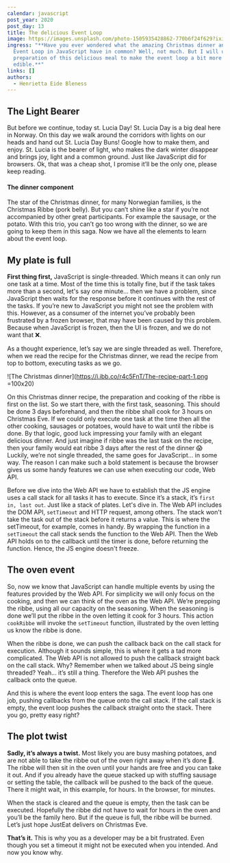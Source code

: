 ```yaml
---
calendar: javascript
post_year: 2020
post_day: 13
title: The delicious Event Loop
image: https://images.unsplash.com/photo-1505935428862-770b6f24f629?ixid=MXwxMjA3fDB8MHxwaG90by1wYWdlfHx8fGVufDB8fHw%3D&ixlib=rb-1.2.1&auto=format&fit=crop&w=1647&q=80
ingress: "**Have you ever wondered what the amazing Christmas dinner and the
  Event Loop in JavaScript have in common? Well, not much. But I will use the
  preparation of this delicious meal to make the event loop a bit more
  edible.**"
links: []
authors:
  - Henrietta Eide Bleness
---
```

## The Light Bearer
But before we continue, today st. Lucia Day! St. Lucia Day is a big deal here in Norway. On this day we walk around the corridors with lights on our heads and hand out St. Lucia Day Buns! Google how to make them, and enjoy. St. Lucia is the bearer of light, who makes the dark winter disappear and brings joy, light and a common ground. Just like JavaScript did for browsers. Ok, that was a cheap shot, I promise it’ll be the only one, please keep reading.

#### The dinner component 
The star of the Christmas dinner, for many Norwegian families, is the Christmas Ribbe (pork belly). But you can’t shine like a star if you’re not accompanied by other great participants. For example the sausage, or the potato. With this trio, you can’t go too wrong with the dinner, so we are going to keep them in this saga. Now we have all the elements to learn about the event loop.


## My plate is full

**First thing first,**  JavaScript is single-threaded. Which means it can only run one task at a time. Most of the time this is totally fine, but if the task takes more than a second, let's say one minute... then we have a problem, since JavaScript then waits for the response before it continues with the rest of the tasks. If you’re new to JavaScript you might not see the problem with this. However, as a consumer of the internet you’ve probably been frustrated by a frozen browser, that may have been caused by this problem. Because when JavaScript is frozen, then the UI is frozen, and we do not want that ❌. 

As a thought experience, let’s say we are single threaded as well. Therefore, when we read the recipe for the Christmas dinner, we read the recipe from top to bottom, executing tasks as we go. 

![The Christmas dinner](https://i.ibb.co/r4c5FnT/The-recipe-part-1.png =100x20)

On this Christmas dinner recipe, the preparation and cooking of the ribbe is first on the list. So we start there, with the first task, seasoning. This should be done 3 days beforehand, and then the ribbe shall cook for 3 hours on Christmas Eve. If we could only execute one task at the time then all the other cooking, sausages or potatoes, would have to wait until the ribbe is done. By that logic, good luck impressing your family with an elegant delicious dinner. And just imagine if ribbe was the last task on the recipe, then your family would eat ribbe 3 days after the rest of the dinner 😱 Luckily, we’re not single threaded, the same goes for JavaScript... in some way. The reason I can make such a bold statement is because the browser gives us some handy features we can use when executing our code, Web API. 

Before we dive into the Web API we have to establish that the JS engine uses a call stack for all tasks it has to execute. Since it’s a stack, it’s ``first in, last out``. Just like a stack of plates. Let's dive in. The Web API includes the DOM API, ``setTimeout``
and HTTP request, among others. The stack won't take the task out of the stack before it returns a value. This is where the setTimeout, for example, comes in handy. By wrapping the function in a ``setTimeout`` the call stack sends the function to the Web API. Then the Web API holds on to the callback until the timer is done, before returning the function. Hence, the JS engine doesn't freeze.   

## The oven event
So, now we know that JavaScript can handle multiple events by using the features provided by the Web API. For simplicity we will only focus on the cooking, and then we can think of the oven as the Web API. We’re prepping the ribbe, using all our capacity on the seasoning. When the seasoning is done we’ll put the ribbe in the oven letting it cook for 3 hours. This action ``cookRibbe`` will invoke the ``setTimeout`` function, illustrated by the oven letting us know the ribbe is done. 

When the ribbe is done, we can push the callback back on the call stack for execution. Although it sounds simple, this is where it gets a tad more complicated. The Web API is not allowed to push the callback straight back on the call stack. Why? Remember when we talked about JS being single threaded? Yeah... it’s still a thing. Therefore the Web API pushes the callback onto the queue. 

And this is where the event loop enters the saga. The event loop has one job, pushing callbacks from the queue onto the call stack. If the call stack is empty, the event loop pushes the callback straight onto the stack. There you go, pretty easy right? 

## The plot twist

**Sadly, it’s always a twist.** Most likely you are busy mashing potatoes, and are not able to take the ribbe out of the oven right away when it’s done 😬. The ribbe will then sit in the oven until your hands are free and you can take it out. And if you already have the queue stacked up with stuffing sausage or setting the table, the callback will be pushed to the back of the queue. There it might wait, in this example, for hours. In the browser, for minutes. 

When the stack is cleared and the queue is empty, then the task can be executed. Hopefully the ribbe did not have to wait for hours in the oven and you’ll be the family hero. But if the queue is full, the ribbe will be burned. Let’s just hope JustEat delivers on Christmas Eve. 

**That’s it.** This is why you as a developer may be a bit frustrated. Even though you set a timeout it might not be executed when you intended. And now you know why. 